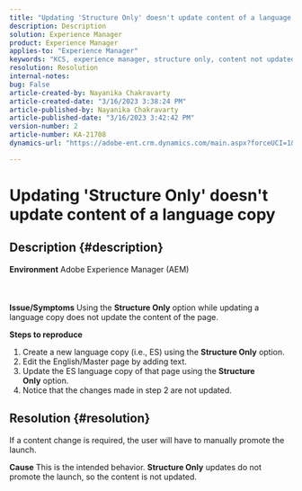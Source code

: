 ```yaml
---
title: "Updating 'Structure Only' doesn't update content of a language copy"
description: Description
solution: Experience Manager
product: Experience Manager
applies-to: "Experience Manager"
keywords: "KCS, experience manager, structure only, content not updated in language copy"
resolution: Resolution
internal-notes: 
bug: False
article-created-by: Nayanika Chakravarty
article-created-date: "3/16/2023 3:38:24 PM"
article-published-by: Nayanika Chakravarty
article-published-date: "3/16/2023 3:42:42 PM"
version-number: 2
article-number: KA-21708
dynamics-url: "https://adobe-ent.crm.dynamics.com/main.aspx?forceUCI=1&pagetype=entityrecord&etn=knowledgearticle&id=5eb3db92-10c4-ed11-83ff-6045bd006793"

---
```

# Updating 'Structure Only' doesn't update content of a language copy

## Description {#description}

<b>Environment</b>
Adobe Experience Manager (AEM)
<br><br> <br><br><b>Issue/Symptoms</b>
Using the <b>Structure Only</b> option while updating a language copy does not update the content of the page.

<b>Steps to reproduce</b>

1. Create a new language copy (i.e., ES) using the <b>Structure Only</b> option.
2. Edit the English/Master page by adding text.
3. Update the ES language copy of that page using the <b>Structure Only</b> option.
4. Notice that the changes made in step 2 are not updated.



## Resolution {#resolution}


If a content change is required, the user will have to manually promote the launch.


<b>Cause</b>
This is the intended behavior. <b>Structure Only</b> updates do not promote the launch, so the content is not updated.
